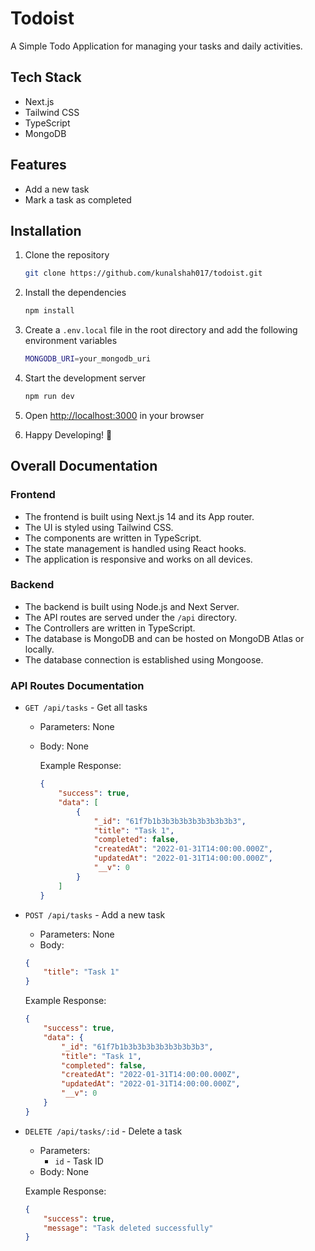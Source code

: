 # Todoist

A Simple Todo Application for managing your tasks and daily activities.

## Tech Stack

- Next.js
- Tailwind CSS
- TypeScript
- MongoDB

## Features

- Add a new task
- Mark a task as completed

## Installation

1. Clone the repository

    ```bash
    git clone https://github.com/kunalshah017/todoist.git
    ```

2. Install the dependencies

    ```bash
    npm install
    ```

3. Create a `.env.local` file in the root directory and add the following environment variables

    ```bash
    MONGODB_URI=your_mongodb_uri
    ```

4. Start the development server

    ```bash
    npm run dev
    ```

5. Open [http://localhost:3000](http://localhost:3000) in your browser
6. Happy Developing! 🚀

## Overall Documentation

### Frontend

- The frontend is built using Next.js 14 and its App router.
- The UI is styled using Tailwind CSS.
- The components are written in TypeScript.
- The state management is handled using React hooks.
- The application is responsive and works on all devices.


### Backend

- The backend is built using Node.js and Next Server.
- The API routes are served under the `/api` directory.
- The Controllers are written in TypeScript.
- The database is MongoDB and can be hosted on MongoDB Atlas or locally.
- The database connection is established using Mongoose.

### API Routes Documentation

- `GET /api/tasks` - Get all tasks
  - Parameters: None
  - Body: None

    Example Response: 
    ```json
    {
        "success": true,
        "data": [
            {
                "_id": "61f7b1b3b3b3b3b3b3b3b3b3",
                "title": "Task 1",
                "completed": false,
                "createdAt": "2022-01-31T14:00:00.000Z",
                "updatedAt": "2022-01-31T14:00:00.000Z",
                "__v": 0
            }
        ]
    }
    ```

- `POST /api/tasks` - Add a new task
    - Parameters: None
    - Body: 
    ```json
    {
        "title": "Task 1"
    }
    ```

    Example Response: 
    ```json
    {
        "success": true,
        "data": {
            "_id": "61f7b1b3b3b3b3b3b3b3b3b3",
            "title": "Task 1",
            "completed": false,
            "createdAt": "2022-01-31T14:00:00.000Z",
            "updatedAt": "2022-01-31T14:00:00.000Z",
            "__v": 0
        }
    }
    ```

- `DELETE /api/tasks/:id` - Delete a task
    - Parameters: 
        - `id` - Task ID
    - Body: None

    Example Response: 
    ```json
    {
        "success": true,
        "message": "Task deleted successfully"
    }
    ```